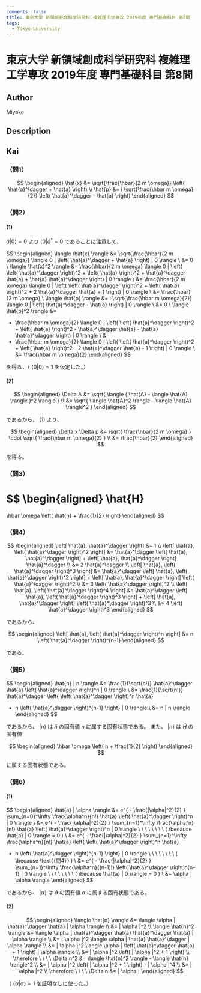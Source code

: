 ```yaml
---
comments: false
title: 東京大学 新領域創成科学研究科 複雑理工学専攻 2019年度 専門基礎科目 第8問
tags:
  - Tokyo-University
---
```

# 東京大学 新領域創成科学研究科 複雑理工学専攻 2019年度 専門基礎科目 第8問

## **Author**
Miyake

## **Description**

## **Kai**
### （問1）

$$
\begin{aligned}
\hat{x}
&=
\sqrt{\frac{\hbar}{2 m \omega}}
\left( \hat{a}^\dagger + \hat{a} \right)
\\
\hat{p}
&=
i \sqrt{\frac{\hbar m \omega}{2}}
\left( \hat{a}^\dagger - \hat{a} \right)
\end{aligned}
$$

### （問2）
#### (1)
$\hat{a} | 0 \rangle = 0$ より $\langle 0 | \hat{a}^\dagger = 0$
であることに注意して、

$$
\begin{aligned}
\langle \hat{x} \rangle
&=
\sqrt{\frac{\hbar}{2 m \omega}}
\langle 0 | \left( \hat{a}^\dagger + \hat{a} \right) | 0 \rangle
\\
&=
0
\\
\langle \hat{x}^2 \rangle
&=
\frac{\hbar}{2 m \omega}
\langle 0 | \left(
\left( \hat{a}^\dagger \right)^2 + \left( \hat{a} \right)^2 +
\hat{a}^\dagger \hat{a} + \hat{a} \hat{a}^\dagger
\right) | 0 \rangle
\\
&=
\frac{\hbar}{2 m \omega}
\langle 0 | \left(
\left( \hat{a}^\dagger \right)^2 + \left( \hat{a} \right)^2 +
2 \hat{a}^\dagger \hat{a} + 1
\right) | 0 \rangle
\\
&=
\frac{\hbar}{2 m \omega}
\\
\langle \hat{p} \rangle
&=
i \sqrt{\frac{\hbar m \omega}{2}}
\langle 0 | \left( \hat{a}^\dagger - \hat{a} \right) | 0 \rangle
\\
&=
0
\\
\langle \hat{p}^2 \rangle
&=
- \frac{\hbar m \omega}{2}
\langle 0 | \left(
\left( \hat{a}^\dagger \right)^2 + \left( \hat{a} \right)^2 -
\hat{a}^\dagger \hat{a} - \hat{a} \hat{a}^\dagger
\right) | 0 \rangle
\\
&=
- \frac{\hbar m \omega}{2}
\langle 0 | \left(
\left( \hat{a}^\dagger \right)^2 + \left( \hat{a} \right)^2 -
2 \hat{a}^\dagger \hat{a} - 1
\right) | 0 \rangle
\\
&=
\frac{\hbar m \omega}{2}
\end{aligned}
$$

を得る。（ $\langle 0 | 0 \rangle = 1$ を仮定した。）

#### (2)

$$
\begin{aligned}
\Delta A
&=
\sqrt{ \langle ( \hat{A} - \langle \hat{A} \rangle )^2 \rangle }
\\
&=
\sqrt{ \langle \hat{A}^2 \rangle - \langle \hat{A} \rangle^2 }
\end{aligned}
$$

であるから、 (1) より、

$$
\begin{aligned}
\Delta x \Delta p
&=
\sqrt{ \frac{\hbar}{2 m \omega} } \cdot
\sqrt{ \frac{\hbar m \omega}{2} }
\\
&=
\frac{\hbar}{2}
\end{aligned}
$$

を得る。

### （問3）

$$
\begin{aligned}
\hat{H}
=
\hbar \omega \left( \hat{n} + \frac{1}{2} \right)
\end{aligned}
$$

### （問4）

$$
\begin{aligned}
\left[ \hat{a}, \hat{a}^\dagger \right]
&=
1
\\
\left[ \hat{a}, \left( \hat{a}^\dagger \right)^2 \right]
&=
\hat{a}^\dagger \left[ \hat{a}, \hat{a}^\dagger \right] +
\left[ \hat{a}, \hat{a}^\dagger \right] \hat{a}^\dagger
\\
&=
2 \hat{a}^\dagger
\\
\left[ \hat{a}, \left( \hat{a}^\dagger \right)^3 \right]
&=
\hat{a}^\dagger
\left[ \hat{a}, \left( \hat{a}^\dagger \right)^2 \right] +
\left[ \hat{a}, \hat{a}^\dagger \right]
\left( \hat{a}^\dagger \right)^2
\\
&=
3 \left( \hat{a}^\dagger \right)^2
\\
\left[ \hat{a}, \left( \hat{a}^\dagger \right)^4 \right]
&=
\hat{a}^\dagger
\left[ \hat{a}, \left( \hat{a}^\dagger \right)^3 \right] +
\left[ \hat{a}, \hat{a}^\dagger \right]
\left( \hat{a}^\dagger \right)^3
\\
&=
4 \left( \hat{a}^\dagger \right)^3
\end{aligned}
$$

であるから、

$$
\begin{aligned}
\left[ \hat{a}, \left( \hat{a}^\dagger \right)^n \right]
&=
n \left( \hat{a}^\dagger \right)^{n-1}
\end{aligned}
$$

である。

### （問5）

$$
\begin{aligned}
\hat{n} | n \rangle
&=
\frac{1}{\sqrt{n!}} \hat{a}^\dagger \hat{a}
\left( \hat{a}^\dagger \right)^n | 0 \rangle
\\
&=
\frac{1}{\sqrt{n!}} \hat{a}^\dagger
\left\{
\left( \hat{a}^\dagger \right)^n \hat{a}
+ n \left( \hat{a}^\dagger \right)^{n-1}
\right\} | 0 \rangle
\\
&=
n | n \rangle
\end{aligned}
$$

であるから、
$| n \rangle$ は $\hat{n}$ の固有値 $n$ に属する固有状態である。
また、
$| n \rangle$ は $\hat{H}$ の固有値

$$
\begin{aligned}
\hbar \omega \left( n + \frac{1}{2} \right)
\end{aligned}
$$

に属する固有状態である。

### （問6）
#### (1)

$$
\begin{aligned}
\hat{a} | \alpha \rangle
&=
e^{ - \frac{|\alpha|^2}{2} } \sum_{n=0}^\infty
\frac{\alpha^n}{n!} \hat{a} \left( \hat{a}^\dagger \right)^n
| 0 \rangle
\\
&=
e^{ - \frac{|\alpha|^2}{2} } \sum_{n=1}^\infty
\frac{\alpha^n}{n!} \hat{a} \left( \hat{a}^\dagger \right)^n
| 0 \rangle
\ \ \ \ \ \ \ \ 
( \because \hat{a} | 0 \rangle = 0 )
\\
&=
e^{ - \frac{|\alpha|^2}{2} } \sum_{n=1}^\infty
\frac{\alpha^n}{n!} \hat{a}
\left\{ \left( \hat{a}^\dagger \right)^n \hat{a}
+ n \left( \hat{a}^\dagger \right)^{n-1}
\right\}
| 0 \rangle
\ \ \ \ \ \ \ \ 
( \because \text{（問4）} )
\\
&=
e^{ - \frac{|\alpha|^2}{2} } \sum_{n=1}^\infty
\frac{\alpha^n}{(n-1)!} \left( \hat{a}^\dagger \right)^{n-1}
| 0 \rangle
\ \ \ \ \ \ \ \ 
( \because \hat{a} | 0 \rangle = 0 )
\\
&=
\alpha | \alpha \rangle
\end{aligned}
$$

であるから、 $| \alpha \rangle$ は
$\hat{a}$ の固有値 $\alpha$ に属する固有状態である。

#### (2)

$$
\begin{aligned}
\langle \hat{n} \rangle
&=
\langle \alpha | \hat{a}^\dagger \hat{a} | \alpha \rangle
\\
&=
| \alpha |^2
\\
\langle \hat{n}^2 \rangle
&=
\langle \alpha | \hat{a}^\dagger \hat{a} \hat{a}^\dagger \hat{a}
| \alpha \rangle
\\
&=
| \alpha |^2
\langle \alpha | \hat{a} \hat{a}^\dagger | \alpha \rangle
\\
&=
| \alpha |^2
\langle \alpha |
\left( \hat{a}^\dagger \hat{a} + 1 \right)
| \alpha \rangle
\\
&=
| \alpha |^2 \left( | \alpha |^2 + 1 \right)
\\
\therefore \ \ \ \ 
\Delta n^2
&=
\langle \hat{n}^2 \rangle - \langle \hat{n} \rangle^2
\\
&=
| \alpha |^2 \left( | \alpha |^2 + 1 \right) - | \alpha |^4
\\
&=
| \alpha |^2
\\
\therefore \ \ \ \ 
\Delta n
&=
| \alpha |
\end{aligned}
$$

（ $\langle \alpha | \alpha \rangle = 1$ を証明なしに使った。）